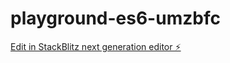 # playground-es6-umzbfc

[Edit in StackBlitz next generation editor ⚡️](https://stackblitz.com/~/github.com/abidhyder/playground-es6-umzbfc)